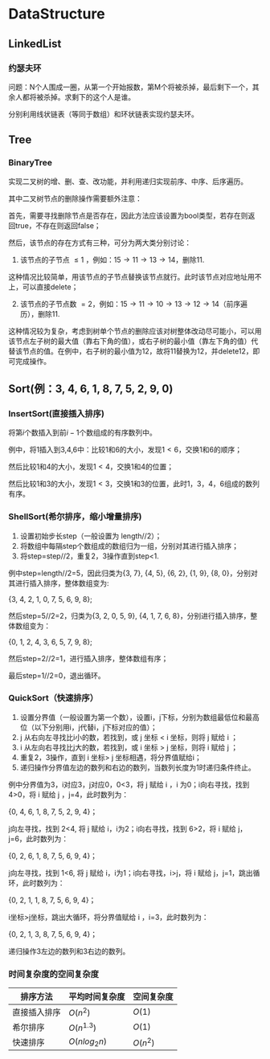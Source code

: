 # DataStructure

## LinkedList

### 约瑟夫环

问题：N个人围成一圈，从第一个开始报数，第M个将被杀掉，最后剩下一个，其余人都将被杀掉。求剩下的这个人是谁。

分别利用线状链表（等同于数组）和环状链表实现约瑟夫环。

## Tree

### BinaryTree

实现二叉树的增、删、查、改功能，并利用递归实现前序、中序、后序遍历。

其中二叉树节点的删除操作需要额外注意：

首先，需要寻找删除节点是否存在，因此方法应该设置为bool类型，若存在则返回true，不存在则返回false；

然后，该节点的存在方式有三种，可分为两大类分别讨论：

1. 该节点的子节点 $\leqslant1$ ，例如：$15\rightarrow11\rightarrow13\rightarrow14$，删除11.

这种情况比较简单，用该节点的子节点替换该节点就行。此时该节点对应地址用不上，可以直接delete；

2. 该节点的子节点数 $=2$，例如：$15\rightarrow11\rightarrow10\rightarrow13\rightarrow12\rightarrow14$（前序遍历），删除11.

这种情况较为复杂，考虑到树单个节点的删除应该对树整体改动尽可能小，可以用该节点左子树的最大值（靠右下角的值），或右子树的最小值（靠左下角的值）代替该节点的值。在例中，右子树的最小值为12，故将11替换为12，并delete12，即可完成操作。

## Sort(例：3, 4, 6, 1, 8, 7, 5, 2, 9, 0)

### InsertSort(直接插入排序)

将第$i$个数插入到前$i-1$个数组成的有序数列中。

例中，将1插入到3,4,6中：比较1和6的大小，发现$1<6$，交换1和6的顺序；

然后比较1和4的大小，发现$1<4$，交换1和4的位置；

然后比较1和3的大小，发现$1<3$，交换1和3的位置，此时1，3，4，6组成的数列有序。

### ShellSort(希尔排序，缩小增量排序)

1. 设置初始步长step（一般设置为 length//2）；
2. 将数组中每隔step个数组成的数组归为一组，分别对其进行插入排序；
3. 将step=step//2，重复2，3操作直到step<1.

例中step=length//2=5，因此归类为{3, 7}, {4, 5}, {6, 2}, {1, 9}, {8, 0}，分别对其进行插入排序，整体数组变为:

{3, 4, 2, 1, 0, 7, 5, 6, 9, 8};

然后step=5//2=2，归类为{3, 2, 0, 5, 9}, {4, 1, 7, 6, 8}，分别进行插入排序，整体数组变为：

{0, 1, 2, 4, 3, 6, 5, 7, 9, 8};

然后step=2//2=1，进行插入排序，整体数组有序；

最后step=1//2=0，退出循环。

### QuickSort（快速排序）

1. 设置分界值（一般设置为第一个数），设置i，j下标，分别为数组最低位和最高位（以下分别用i，j代替i，j下标对应的值）；
2. j 从右向左寻找比i小的数，若找到，或 j 坐标 < i 坐标，则将 j 赋给 i ；
3. i 从左向右寻找比j大的数，若找到，或 i 坐标 > j 坐标，则将 i 赋给 j ；
4. 重复2，3操作，直到 i 坐标> j 坐标相遇，将分界值赋给i；
5. 递归操作分界值左边的数列和右边的数列，当数列长度为1时递归条件终止。

例中分界值为3，i对应3，j对应0，0<3，将 j 赋给 i ，i 为0；i向右寻找，找到 4>0，将 i 赋给 j ，j=4，此时数列为：

{0, 4, 6, 1, 8, 7, 5, 2, 9, 4}；

j向左寻找，找到 2<4, 将 j 赋给 i，i为2；i向右寻找，找到 6>2，将 i 赋给 j，j=6，此时数列为：

{0, 2, 6, 1, 8, 7, 5, 6, 9, 4}；

j向左寻找，找到 1<6, 将 j 赋给 i，i为1；i向右寻找，i>j，将 i 赋给 j，j=1，跳出循环，此时数列为：

{0, 2, 1, 1, 8, 7, 5, 6, 9, 4}；

i坐标>j坐标，跳出大循环，将分界值赋给 i ，i=3，此时数列为：

{0, 2, 1, 3, 8, 7, 5, 6, 9, 4}；

递归操作3左边的数列和3右边的数列。

### 时间复杂度的空间复杂度

| 排序方法     | 平均时间复杂度   | 空间复杂度 |
| ------------ | ---------------- | ---------- |
| 直接插入排序 | $O(n^2)$       | $O(1)$   |
| 希尔排序     | $O(n^{1.3})$   | $O(1)$   |
| 快速排序     | $O(nlog_{2}n)$ | $O(n^2)$ |
